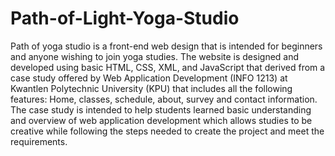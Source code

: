 # Path-of-Light-Yoga-Studio
Path of yoga studio is a front-end web design that is intended for beginners and anyone wishing to join yoga studies. 
The website is designed and developed using basic HTML, CSS, XML, and JavaScript that derived from a case study offered by 
Web Application Development (INFO 1213) at Kwantlen Polytechnic University (KPU) that includes all the following features: Home, 
classes, schedule, about, survey and contact information. The case study is intended to help students learned basic understanding 
and overview of web application development which allows studies to be creative while following the steps needed 
to create the project and meet the requirements.  
